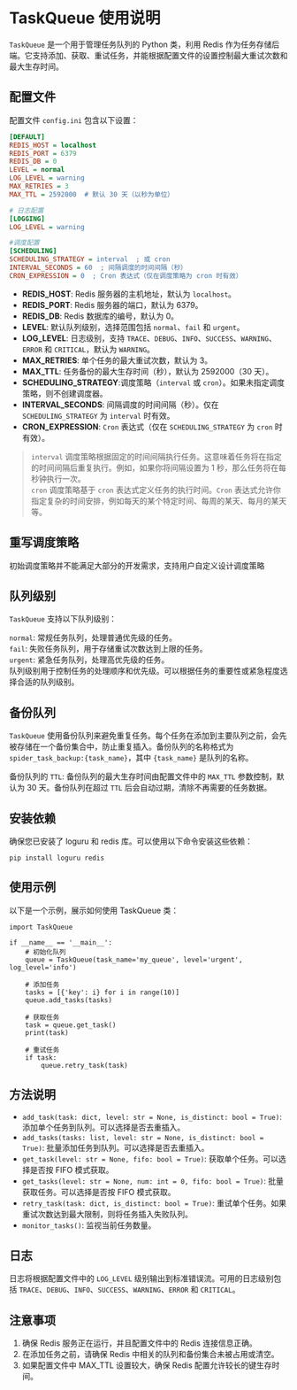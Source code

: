 # TaskQueue 使用说明

`TaskQueue` 是一个用于管理任务队列的 Python 类，利用 Redis 作为任务存储后端。它支持添加、获取、重试任务，并能根据配置文件的设置控制最大重试次数和最大生存时间。

## 配置文件

配置文件 `config.ini` 包含以下设置：

```ini
[DEFAULT]
REDIS_HOST = localhost
REDIS_PORT = 6379
REDIS_DB = 0
LEVEL = normal
LOG_LEVEL = warning
MAX_RETRIES = 3
MAX_TTL = 2592000  # 默认 30 天（以秒为单位）

# 日志配置
[LOGGING]
LOG_LEVEL = warning

#调度配置
[SCHEDULING]
SCHEDULING_STRATEGY = interval  ; 或 cron
INTERVAL_SECONDS = 60  ; 间隔调度的时间间隔（秒）
CRON_EXPRESSION = 0  ; Cron 表达式（仅在调度策略为 cron 时有效）
```
* **REDIS_HOST**: Redis 服务器的主机地址，默认为 `localhost`。      
* **REDIS_PORT**: Redis 服务器的端口，默认为 6379。    
* **REDIS_DB**: Redis 数据库的编号，默认为 0。    
* **LEVEL**: 默认队列级别，选择范围包括 `normal`、`fail` 和 `urgent`。    
* **LOG_LEVEL**: 日志级别，支持 `TRACE`、`DEBUG`、`INFO`、`SUCCESS`、`WARNING`、`ERROR` 和 `CRITICAL`，默认为 `WARNING`。    
* **MAX_RETRIES**: 单个任务的最大重试次数，默认为 3。    
* **MAX_TTL**: 任务备份的最大生存时间（秒），默认为 2592000（30 天）。    
* **SCHEDULING_STRATEGY**:调度策略（`interval` 或 `cron`）。如果未指定调度策略，则不创建调度器。
* **INTERVAL_SECONDS**: 间隔调度的时间间隔（秒）。仅在 `SCHEDULING_STRATEGY` 为 `interval` 时有效。
* **CRON_EXPRESSION**: `Cron` 表达式（仅在 `SCHEDULING_STRATEGY` 为 `cron` 时有效）。

> `interval` 调度策略根据固定的时间间隔执行任务。这意味着任务将在指定的时间间隔后重复执行。例如，如果你将间隔设置为 1 秒，那么任务将在每秒钟执行一次。    
> `cron` 调度策略基于 `cron` 表达式定义任务的执行时间。`Cron` 表达式允许你指定复杂的时间安排，例如每天的某个特定时间、每周的某天、每月的某天等。

## 重写调度策略
初始调度策略并不能满足大部分的开发需求，支持用户自定义设计调度策略

## 队列级别

`TaskQueue` 支持以下队列级别：

`normal`: 常规任务队列，处理普通优先级的任务。   
`fail`: 失败任务队列，用于存储重试次数达到上限的任务。   
`urgent`: 紧急任务队列，处理高优先级的任务。   
队列级别用于控制任务的处理顺序和优先级。可以根据任务的重要性或紧急程度选择合适的队列级别。   

## 备份队列
`TaskQueue` 使用备份队列来避免重复任务。每个任务在添加到主要队列之前，会先被存储在一个备份集合中，防止重复插入。备份队列的名称格式为 `spider_task_backup:{task_name}`，其中 `{task_name}` 是队列的名称。

备份队列的 `TTL`: 备份队列的最大生存时间由配置文件中的 `MAX_TTL` 参数控制，默认为 30 天。备份队列在超过 `TTL` 后会自动过期，清除不再需要的任务数据。


## 安装依赖
确保您已安装了 loguru 和 redis 库。可以使用以下命令安装这些依赖：
```
pip install loguru redis
```

## 使用示例
以下是一个示例，展示如何使用 TaskQueue 类：
```
import TaskQueue

if __name__ == '__main__':
    # 初始化队列
    queue = TaskQueue(task_name='my_queue', level='urgent', log_level='info')
    
    # 添加任务
    tasks = [{'key': i} for i in range(10)]
    queue.add_tasks(tasks)
    
    # 获取任务
    task = queue.get_task()
    print(task)
    
    # 重试任务
    if task:
        queue.retry_task(task)
```

## 方法说明
* `add_task(task: dict, level: str = None, is_distinct: bool = True)`: 添加单个任务到队列。可以选择是否去重插入。   
* `add_tasks(tasks: list, level: str = None, is_distinct: bool = True)`: 批量添加任务到队列。可以选择是否去重插入。    
* `get_task(level: str = None, fifo: bool = True)`: 获取单个任务。可以选择是否按 FIFO 模式获取。    
* `get_tasks(level: str = None, num: int = 0, fifo: bool = True)`: 批量获取任务。可以选择是否按 FIFO 模式获取。    
* `retry_task(task: dict, is_distinct: bool = True)`: 重试单个任务。如果重试次数达到最大限制，则将任务插入失败队列。    
* `monitor_tasks()`: 监视当前任务数量。


## 日志
日志将根据配置文件中的 `LOG_LEVEL` 级别输出到标准错误流。可用的日志级别包括 `TRACE`、`DEBUG`、`INFO`、`SUCCESS`、`WARNING`、`ERROR` 和 `CRITICAL`。

## 注意事项
1. 确保 Redis 服务正在运行，并且配置文件中的 Redis 连接信息正确。    
2. 在添加任务之前，请确保 Redis 中相关的队列和备份集合未被占用或清空。    
3. 如果配置文件中 MAX_TTL 设置较大，确保 Redis 配置允许较长的键生存时间。    